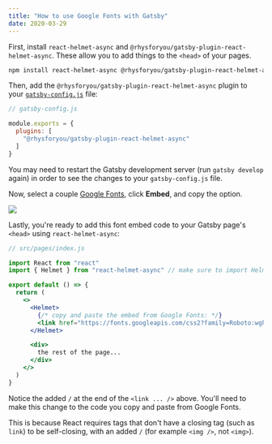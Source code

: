 ```yaml
---
title: "How to use Google Fonts with Gatsby"
date: 2020-03-29
---
```

First, install `react-helmet-async` and `@rhysforyou/gatsby-plugin-react-helmet-async`. These allow you to add things to the `<head>` of your pages.

```bash
npm install react-helmet-async @rhysforyou/gatsby-plugin-react-helmet-async
```

Then, add the `@rhysforyou/gatsby-plugin-react-helmet-async` plugin to your [`gatsby-config.js`](https://www.gatsbyjs.org/docs/gatsby-config/) file:

```jsx
// gatsby-config.js

module.exports = {
  plugins: [
    "@rhysforyou/gatsby-plugin-react-helmet-async"
  ]
}
```

You may need to restart the Gatsby development server (run `gatsby develop` again) in order to see the changes to your `gatsby-config.js` file.

Now, select a couple [Google Fonts](https://fonts.google.com), click **Embed**, and copy the **<link>** option.

![](https://user-images.githubusercontent.com/30215449/105642337-2de3c680-5e57-11eb-8dd4-67e1f0e52a57.png)


Lastly, you're ready to add this font embed code to your Gatsby page's `<head>` using `react-helmet-async`:

```jsx
// src/pages/index.js

import React from "react"
import { Helmet } from "react-helmet-async" // make sure to import Helmet

export default () => {
  return (
    <>
      <Helmet>
        {/* copy and paste the embed from Google Fonts: */}
        <link href="https://fonts.googleapis.com/css2?family=Roboto:wght@400;700&display=swap" rel="stylesheet" />
      </Helmet>

      <div>
        the rest of the page...
      </div>
    </>
  )
}
```

Notice the added `/` at the end of the `<link ... />` above. You'll need to make this change to the code you copy and paste from Google Fonts.

This is because React requires tags that don't have a closing tag (such as `link`) to be self-closing, with an added `/` (for example `<img />`, not `<img>`).
